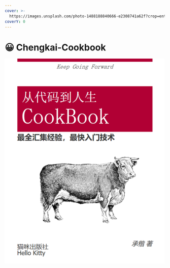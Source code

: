 ```yaml
---
cover: >-
  https://images.unsplash.com/photo-1488188840666-e2308741a62f?crop=entropy&cs=srgb&fm=jpg&ixid=MnwxOTcwMjR8MHwxfHNlYXJjaHwzfHxvY2VhbnxlbnwwfHx8fDE2NDU5Njc0NTc&ixlib=rb-1.2.1&q=85
coverY: 0
---
```


# 😀 Chengkai-Cookbook

![](.gitbook/assets/p2.png)
